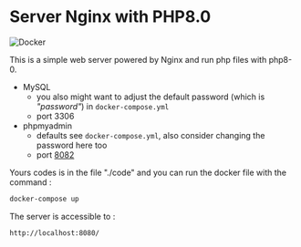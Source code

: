 # Server Nginx with PHP8.0

<img alt="Docker" src="https://walde.co/wp-content/uploads/2016/03/dockerphp.png">

This is a simple web server powered by Nginx and run php files with php8-0.

- MySQL
  - you also might want to adjust the default password (which is *"password"*) in `docker-compose.yml`
  - port 3306
- phpmyadmin
  - defaults see `docker-compose.yml`, also consider changing the password here too
  - port [8082](http://localhost:8082)

Yours codes is in the file "./code" and you can run the docker file with the command :
```bash
docker-compose up
```

The server is accessible to :
```bash
http://localhost:8080/
```